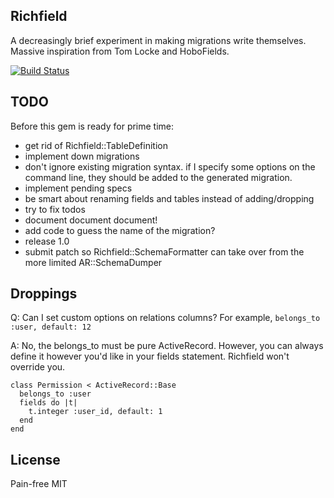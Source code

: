 ## Richfield

A decreasingly brief experiment in making migrations write themselves.
Massive inspiration from Tom Locke and HoboFields.

[![Build Status](https://api.travis-ci.org/bronson/richfield.png?branch=master)](http://travis-ci.org/bronson/richfield)


## TODO

Before this gem is ready for prime time:

- get rid of Richfield::TableDefinition
- implement down migrations
- don't ignore existing migration syntax.  if I specify some options on the command line, they should be added to the generated migration.
- implement pending specs
- be smart about renaming fields and tables instead of adding/dropping
- try to fix todos
- document document document!
- add code to guess the name of the migration?
- release 1.0
- submit patch so Richfield::SchemaFormatter can take over from the more limited AR::SchemaDumper


## Droppings

Q: Can I set custom options on relations columns?  For example, `belongs_to :user, default: 12`

A: No, the belongs_to must be pure ActiveRecord.  However, you can always define
it however you'd like in your fields statement.  Richfield won't override you.

    class Permission < ActiveRecord::Base
      belongs_to :user
      fields do |t|
        t.integer :user_id, default: 1
      end
    end


## License

Pain-free MIT

